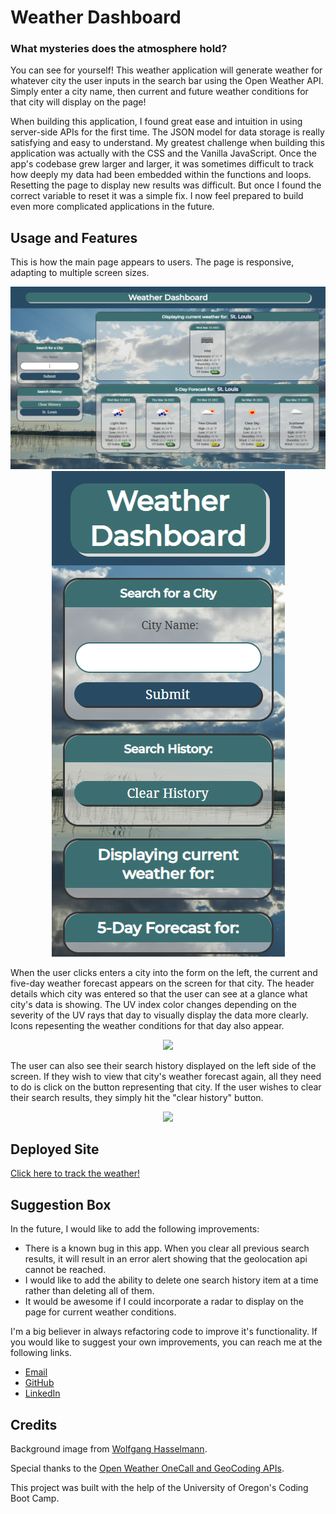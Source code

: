 # Weather Dashboard

### What mysteries does the atmosphere hold?

You can see for yourself! This weather application will generate weather for whatever city the user inputs in the search bar using the Open Weather API. Simply enter a city name, then current and future weather conditions for that city will display on the page!

When building this application, I found great ease and intuition in using server-side APIs for the first time. The JSON model for data storage is really satisfying and easy to understand. My greatest challenge when building this application was actually with the CSS and the Vanilla JavaScript. Once the app's codebase grew larger and larger, it was sometimes difficult to track how deeply my data had been embedded within the functions and loops. Resetting the page to display new results was difficult. But once I found the correct variable to reset it was a simple fix. I now feel prepared to build even more complicated applications in the future.

## Usage and Features

This is how the main page appears to users. The page is responsive, adapting to multiple screen sizes.

<p align="center">
<img src="./assets/images/weather-dash-desktop.PNG"/>
<img src="./assets/images/weather-dash-mobile.PNG">
</p>

When the user clicks enters a city into the form on the left, the current and five-day weather forecast appears on the screen for that city. The header details which city was entered so that the user can see at a glance what city's data is showing. The UV index color changes depending on the severity of the UV rays that day to visually display the data more clearly. Icons repesenting the weather conditions for that day also appear.

<p align="center"><img src="./assets/images/weather-dashboard-gif.gif"/></p>

The user can also see their search history displayed on the left side of the screen. If they wish to view that city's weather forecast again, all they need to do is click on the button representing that city. If the user wishes to clear their search results, they simply hit the "clear history" button.

<p align="center"><img src="./assets/images/weather-dashboard-gif2.gif"/></p>

## Deployed Site

<a href="https://ashlynn4567.github.io/Challenge6-WeatherDashboard/">Click here to track the weather!</a>

## Suggestion Box

In the future, I would like to add the following improvements:

- There is a known bug in this app. When you clear all previous search results, it will result in an error alert showing that the geolocation api cannot be reached.
- I would like to add the ability to delete one search history item at a time rather than deleting all of them.
- It would be awesome if I could incorporate a radar to display on the page for current weather conditions.

I'm a big believer in always refactoring code to improve it's functionality. If you would like to suggest your own improvements, you can reach me at the following links.

- <a href="mailto:ashlynn4567@gmail.com">Email<a>
- <a href="https://github.com/ashlynn4567">GitHub<a>
- <a href="https://www.linkedin.com/in/ashley-lynn-smith/">LinkedIn</a>

## Credits

Background image from [Wolfgang Hasselmann](https://unsplash.com/photos/bR_-gllg7Bs).

Special thanks to the [Open Weather OneCall and GeoCoding APIs](https://openweathermap.org/api).

This project was built with the help of the University of Oregon's Coding Boot Camp.
